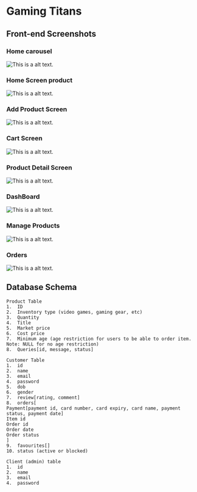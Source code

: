 # Gaming Titans

## Front-end Screenshots

### Home carousel


![This is a alt text.](https://lh3.googleusercontent.com/fife/APg5EOa0nth8AtKTMtM1Z4MALGYMz0CD2l_XmRsRFL3kYoTwhFA2UUIqZCLaCDTFFPp5lDpX4Vopgsznt15pPHJjb8KBlYCNKdKuUAJ-w5ltUvtAsH93zVA8yBdbmo1gwU9336_UDnvnCk56bbqtg12w_bCmios40dJcf5I1OcPqXblWZuo6d2lnsE_fnH-C80YhhdXZx6oySfU-jqXO1X4q_f5PqFI6anHpPld25c925iTMWxtc43o2rFhXciGktTjAiYBrt4nENPGbxTl1Mynso6Z47tviTymEO6ndOq9xm8pdOQeeIuBRsBrOmYBWXD8FaO--0N-wj6nc8zflYUhktXZwpoVChFprIQ2lJGLl386tWSas81aOlsbIsfPPfTasatwEdbJYvbRLEl8IVGTkrM8VH2hJcQfyCMlF7hAAHbN-6KmUEmh4RSnB0K-s9urcqgXHSURSWrlsJhOJNLdULJ-l--lcp11AOU8ziKtUeGXckk_b9O9Lqv5GMGbV9-IOnoqmgvZ6Vm17tuNYPBDxWLvGiI87LY99pPvJ5xo1jow01LmA2s2b6SIp7fWPEDDqT_hLi322fCmWiJluUBK_h1-c6HfamTG_B5rsLq9s-UAj1cv5iKj7aP-AXmPVy1rt-L3f58pX8puaLrxIQ-m_Ze6MLJy1_WtrmsTL4HPz66OZqiOglrcNFlWf25Um1Ck1gAODwcjJxgjstthVJa2LJn6mQt9qgv9KOAz-380-hRma5YCMLVm101ux897szV64qZk7yMmU5nLC9fWGWNXYvqFvzIWCbAajV1QMjGxQTk598N6dfRZYowkW4WwBSmv3TzmbARYKKO5gri1-G9_qKSnsbRVtByxxPdyqs1oMe1j98TxTcaw2cUBbZ1cKKYkBQtyxAnJEf2SqVmmLNvfcFQtir4-GSLKfrnU3m_LvcgcWz4rDcnha0kyaeotuq9YISzRRU58HDEo3P65tA09XLtuEOeUAuum--YGN5ZteUIZQgLlT2FcWVkS9-yHl8Wg9lXZgz_E_tTIHBaLQJ_nnaaJiWgM2fyc5c47BeuVAnXNFEUlVi2_ShvGnp8e_3FZwko9VSWGe-BcyqbKm7yQMc2g3wWw-ZmldPN_2a-0lCFteFNRiHqwauKrw2_9-bIrwB_Wp_tiu6csd9yVEVMuW2WwhCY9iAQYgaM5zdzcrg60dXhSOHN2ZLd2s3DvKDxO4ELF2A4AJdMXcn2kMGZbcx2AR9i_cQcWjyW0fJOU9svEMHI-ZUMr3fbO0epH264NgG4LinE3ze297_EuES8Hl1pQ5GfczUdUWKOT_hq8ihPhWw_ghlZmBUJ1mawLqsXQPrFoc3YDq4k0IgvP6XVHkKmPNqHvkrjjS4LuS_dwFiZw3CzBxWBGvWjVZQvqSa75bhzRgJiugi67tsVTrxPo4GYIY82acg55kj-g_WwYhfKD6oeu6XYbnAyRY_PUe4neb5Sx9B0FaH58dS0Jl6ev8McYBDA=s320-w320-h200-p-k "This is a sample image.") 

###  Home Screen product


![This is a alt text.](https://lh3.googleusercontent.com/fife/APg5EObS6LxvibT6h4eQHVqAbgne4p_691OvVtlRBcWAS4bcAaVlBM6AFTSL2v0AxOFWYIf0WC86P7wOdRA-gzRbmZz8gLF9edtG2aY2xmCgrB9TRfIAnwfYxlprOXv7G2ccNt4EVt4mG48XAwuqymf9rsVrYwOhCV9y40cBcKEeH5mu6_0YD7WXsHObHpZozoVXZV-OWREjCodJYJicI8-znCYbVQ7MdJ403aF2AzgGkn9ytQAPqWjDMcL1sByfqWyS9_Z9cKO4ZCyzZL9cW-8lSF-9hXLABXWjbwgQ_zjo0W7qVIm2OtS8Vfy8GF_kFQKJVA2aXJkDAGRJVCuZwn2AUu2OXfdSY2oBfeH2LLl7qQ0sH2M-JsiI4WHsD1HFUcLpaE3-lVeRSuj97kF7aQePEKPfeLx4L_r6DhCsYiAHn9X_075POnBX6r-iK-5ZKe0HkQzahy54lhBUwM7PlYVJMDFFEuyQW3CGOWNB11W3tkflNDaC4k7w9Y7fv9vMFVcGE9bZHqTyNfPN1tftqymMMo0xHIYQnl3CM5twrqvcoJj9AbcdU4YJmgx4a3OQ_1wvWVXVhTt6qTneRFoyaCGDCU4EdQ5CePUD79oVgzlOt9YVsR87HtFbsdf-U2kWk1HaGztL4-m9CFYM4K8D7zfzCdeaN409175x2BxkPXnNEz83I5drpMvqiQOtdchJfSIdRL4sGBc9fL89w50qWbYrNM74VDFRnu2oUe6fjqI2-e51coh7Ts_Dc5jipZ55PpR_krNfOp_3j5KoC8SGabwIgG5n5pIp1_JigUiALejeRRSH2l8HPoG4UBPXyQ7cxstqNY-REe5XWcXbZGuPxCcNdeozMrZFhfPNkV_xAP2dMe5QUC6USfdc0oXt52dxUo7VqxsB4oUhLZ-Y1skI4OaSJwEkV_aM4yRwGGbX9SABYUV1ee4GlN_v6qzf8IuZtV9rSVMONh6xfjSuGjm3dzN-m5kzgYLzz1YUEkXqID-X2vcr6Vbuf2JfVEeuhgE5gU02XZ4aqsowvDiRoI6ChvBbeuVEavhreSQkjWJGed_bMUqfXA1jMVCnELwofWtLK00NI5t6UqYU4YymMPwXJbuyoEBpDUDGujG0DRaOVFg66HtygEWEIjLFlSvEQ-aDGWps4YMj99UsK4VWpjRaFzGgxVf4QMPnv02O24LOeoAVLvnHWmEpzeLuuBSoqkMdLZdLO6yhfGL7zcWvmvUqKghuE7qzoh_JuOXfWY2_GIbpKdsXXP14XuNR3Vue3D5reujtNk_hhSk3KAQ6ocRuGpdyPnx7TkpxxfIlb_BE4R36kvjUeMXbRnm3gGriuMuuSrb8eRtBUdMh0PS-xfsWi_jtoB_LC4VTf5Tqn0-DZBejH1d_mVPMGh21V7G1w9n2sDEtHdnJGZfgGEGD7FFDNYdENn0NtkMsJQVLzPvasfSWGXLVLXLzbFHrXkjRWa2WZVN6ww47oq6XK_On64FSwAe9W9A5SQ=s320-w320-h200-p-k "This is a sample image.") 

### Add Product Screen

![This is a alt text.](https://lh3.googleusercontent.com/fife/APg5EObO-ULnrfbyEBCed28k3aLs7NCv2EjuutCYHWmwYP71Eym51PmQwDZ7SiMvigC462WKNO-hrKa19hM-PvIrm7hOBBi-AAUpDhS61i6lvJ-6MoMH9gArJNT8k-phREywbIc9loZmzQeZaSVj7cTDMRV6BimWWt6CLX8TveFQrbuZPR17LPRShJayO0_mBTNrM5VREXZqi3KeB8UZcqA-ZCG4jUYKs7hQqEXAJ5cWjuVP16XjNTKAnZrtg-7q1X-uadO4IHXJu6LyQgLC6T-Ik7BOMMSk4Y6Qjlx_jDAHSerU0YKsxe1R0irsVNs83hwXV5VP75noo6eNasdApqKTNlFrTtmZHAlsnK4xkHKAxuBqmsSUajmngloD1xgC5dl_qxeWUOJo0n4ASaH5FZ6wcCQye4RtBB4Op1U5E1QOaM5auWe4b_VEegCNMm2Ry7xFxoxtp4waROFXqeRiZQbRED1M-2GOglgYJZ06qELTbNjAc8It-r029LCdj7N4SwEC1aPpWR67fGWEZV5vzQmem5ZqTx4w2QIKYmrIxrxYoPlCZt_ux8YPRzveSie0jpyHQITt28KcpJl-u0ZQUoVyUFrDTtKhfhD5Z_Oy_SDuQyJyGF5HWrmn-M4Ys-8LuuBv7fQzhM6QkUUmUUg2LMbNrm9Sni4o48iFEG-6fYUoIOj92o7OEyAeJ_JHikPLCuCzJhLeKbKV74ifJFcqstmPawiXQstrcUHZoclPrmnKb5canmoQ4ejfM-n5FND0hffrStdVtI03MaFPvjEpFvyIIE3SQxHkGteoGF00KQ_hfesgzWbTx1cQD9hHgnu9tJu69hfc4oQwwwtMxF83VGVUKPq_YQCaBiD4qiP42uYLTvCXYVUzCmvnnDvPfc8AI2ow8CVEr3uNtl0kvCTz8M6rK6OQ-guFDF_e9UND8SY-WCgtOZmPgPJ9pvAsx5CJOqkjPLY_vyaLcQgElK1ruNvCI2y7561VFEcfvC7fB4UMAPPd5LJpkKEGjMvkcfQy0CrMB1X3R2rdl0USJ48jnecNXq4r9zIgzT7YsZbuCz1Gb3ChbyqtJm6h7nF2ZkV9zONbfqCoQBj1Edmi1vAIXqByhePmdnOzeLVpNPW6LOqYdleP9GNafIYzIinT1Hp6c2Xvhwg_X_Zp2Wmz1KqnmRZ8RjlvQwWwWYZz1JMlGlgdvFFFSTqln6u_CAW35bSLecw3CbRX4ZiMMLio3NQdcj7crngt-_k8mVTUWdA0wcZBwmChSYM6VWRCvkChYstsQS_fkxU_UjEjL6xwqUffysIRQ7bJ3wts7iLDgOkK6qFDxDOuGr20VJJMzyy78i2QyNCoPyoqPv5u7R1PqctvwB6Gj3R8I3taAfe5fCVfPCBf1S3U0CToIyr8JzI28YMa-_aPME_sAIVfXCtJ_VSbjRPLm9h7-iuij7064Denqlb_rdif1T7nt6L03PfiJXlPNj0tdyUu1rXli4nybYis6_TrHZAyHw=s320-w320-h200-p-k "This is a sample image.")

### Cart Screen
![This is a alt text.](https://lh3.googleusercontent.com/fife/APg5EObLnxdA0Xj6JBAyhg4vNuVa5oFCOa_j7dj-5BqqjvGdcKHLLeN6krzhRUT69Mvy5LL0YRbPOIjdbLu1P2UFUioq2bqxezQupxZl3eCadgIAmKkDFGAk9i7eDv9IPoHhxvUhl_39D7QTCxtZAkiZKWylx-JyFJmswxqqCSR-YZN_9YMXTazKG8bZzydbk89GQOsOrP_GW3WwV8InPI5Poj_QrI5ZnXv222QKbykiY8e7aTKHk5cXdcowyuyV_hgzRW0EwU5dNIcOMzq3MYeyyVSRmlsW3chaP2zMqQ9KM9gJPztl1QgfX9Emp8222b84bzmxwse_8p7EolF8_Z0lA8ZQBJ5L5Dy8nLxnDOlfJNWhlXbDO_xAVKKzUlptD2-06akDrHdlR87F_8OP72df3B9bAtwBbaVk8n5dZxyb-bcnvgM9WmJlMhS9S3JEBqMhMhj_gN0dRRA-vO0gm7Kt0fFR2T4WZBa2JWfhe6nCSwY6BIwnmBi3POGzin348f8wmEY4fjjVn2m7xU2tNJaz4Lr7efvlc5PwEBT49q0HLbTdijb0HiCDs8mnzte8pI4qN4paQV-m970hcxyBt-VxdDSHYfYxfjoxsG1FaSUkZ3g24F7qphpk1CR_bZg5QVEI2hTkzQ_8X0lmuEpITNplrHDlgiqmmoHMLykcjq6ck8LfEMghe2otdt5zMHlTPfWIDWuCqsOwSH3d0fpYCRgPxXn1V3L7_cniGDMDggJ38TeD3RQqScNnQF94l-g6dcVnJfTUZH0JN8kC_ky4GRVUG-22X5s2pe97HtVD1aS8xfUe2UQQAJUqKm-u0XZ0QFx3Sa52PUFK-GjWqJ20OsaWD4rPtTbknQHKXx5g89qHyhpEhd2sh2342wTq6biCHZUVjlqGlLKjiQ2Xaa558wESU8O48ZV0bZX-7dbSOq_yzJE8LuUEnlUui5-G2XlkvlRptEVqg8-4H-DZgbQ9SX-jPLqe9ulpG4kmr5eyPXJtVik_10oMEwwJ97ZBHBAH6Kg5xxYmmPfwNnWW-FLq2GZm31LXjrrEQBfwfXcKJ9V3gLMSRH74vAMntZuEsGyUj-TUyQFvHbirCWYBFfzqcDcE0ul0NoQq1cgoXtl4dlcHtucYkPVJJQXmwwlYeCVWkQF2LJ_ng3qMB9o4Lh6_ASs7n0oXhifGXbfp3-TEIkrIqNZArRtx0LV7Lshp0M4GGMOdFMCVMqon7-7jWIcQ1rGdgKIwSPYWptTLc76gnkCiGicT8Wv0jD-ggSwYYzVc3kqg-039DdcWT0bQOoDTrq1KEhLd6j0nXsxmPRAqSsAn7NOzeMa56Yls2HvBlqsjd9r6YPZiuzOyAKULFDu2K2JAA3a1l0bK84ltFL2dCBd5AFajXX73mwfDkgcpHHhWyzuWCOI55YxIEBh_5aXYYgf384DB3rt8Kb7FghoPheoOwJUbc_dZIZ9LEBs6Q1msRBudLzJZ9D4RoTFacXvM3jXiI78Kjg=s320-w320-h200-p-k "This is a sample image.")


### Product Detail Screen
![This is a alt text.](https://lh3.googleusercontent.com/fife/APg5EOa8FltnzrWCNq-Jt0d83XJXNLdpJfFT7JVwsvZqk40LPDO7BF3ifORiACU1jq_EcwGzPVJbLhJUFqdiqBvPUVIs3NPGwjxas0iQyP6Pl4gYRGoQ1Y-Qtgs5ln3Qu96rnV-oMj9aQkIsQ3MjIWcGyHaouYlsC4W0p3hfd97CeJ95UG_6gqqpOkFwdg00kdvU4geCeFgl0o8FYfdwR2-P0jOduiHBrk1JmHd4SmhQ8NX_-B4Ou-b8cu3M1JgmrPmbcvi2_EEZUnepEKF-nskYspidYZdtaWwYvg8qbuaQfn_7MVaO9n_194REe2gXC3mvQNDIXINoMDiWCIyj-aGlObO_qbyBRbak4xWdSqQjkATXZwVNI1bFyF0U3RMnoNbTBbepbOx_de6Cab5SdHVLF7wqczGgYO3N18pg7x-s2Km9TX5ABMek6bsDEbTm_QsW88xmTFPuU_42NRUAx7oLGQ__-7I_rFzXMEB9XVHxUSr4nwUeL__I6sz3Vex7lYavgz1E6OJbSRppeqT2ejZjBIv5mFkK_BBVpf5QQabcZ_ef-V2A-xaIXWUfM04Rbn6JAdeIvAgBUWSyn7T65_VEecPMl0f95a_AUkbSHRsdNsFfTiz5SgQuthoBgNRIERA0SH2zs9Zxd5EpKT4uUvgF5GU3r1ssFXQzDX7KQqrzpysiwq51h5t950mtC1MG0atC1wfjI6EYQ6BK-p37aUo0tRsR-Lb2d4KWMk_93zPaEnvRwZnu6Iw4h2k46TxD5UX0fwbLRFRfyQ2xVlUWa4Z-nUqKH2B97fHi5OzoeWE4BPJE8p7-UFezxIy2aov-Ys1_4AyoSkh4jXRxf_KxyElEWKGA-eCnOrPkBcStiO9vzwfkt8IuqkV4jDmqs64CmLV-_8yegkyWnVGWRVbRlef5iaNQgCbgXxzJBmEm-ibJ-GRE1kBPU2f8rAzoAm31dKjHTEUUmYs37v2AreIrT8CrnCdjlO2AB00KM1LxCeCmmMCbRfyYRMIOM5pwvn0_CycQcpye7Or-CNMEhnQZSu7kdMX7l0E0ShACcCmHO7XRSPB555IApaE8PwajmyistGJPE9mvkxQM-Uo6VZxXPL_BD73o1a0rRZWjKTkyE9AtZb75Up_bgdoc-I9y9TSikN32d9OTsc84NzqSHSl92VW_s7uumcXYeIBo4ywX5zmuUgbfYW1kmc0YO6l70NLP7rEVzDGHNWWzIrGCkZZu-bBi51XJ2-F9j4YBC0pjAVaoZAWuO09n_6nb1gZ8aMv4_ljhIT4ks_3feMLONYiGMVCdIONjOZ7bMKwXTQ4d1mJ2aI2O4oVa0Q4UNmKNO8X13Wpi4aEI4oTwP7sj2O4sLxet4LTsRDfIC1HvJIkrTjzWx5CktMORbAt195em_NK80dtCvk5fOFfV7Bqkl7_YxnGur2LghsTNQx2gyVRv3UsgJZsBaQctCOU73SQCjkMe7snqwC_k-m_6KBmR5spyvDAQSDeinQ=s320-w320-h200-p-k "This is a sample image.")

### DashBoard


![This is a alt text.](https://lh3.googleusercontent.com/fife/APg5EOZkaHg3dwvRNzPnBQDtFrQoS0zh-HrGNYh5HTxkh_NDJnzOSY4yQmpuR1awOCsl4fRYxV1J-Y9PvBh41eDjDS-eSSLk0OfOnUAE_c4VgwQulb79bPEYH3YdIVp2nprv-vXODri5dpO_cQ6tz55Ko-tyYiB9czxmqmiIepksNBT-oNUgVtmUeuyo8rx2UWBktZu60fmtj784nnkO1tuyVvMt7cVZ-_n_Z9vsE9FRxu415zQomBJMLA6bz2GBB5uGYH81o_kuOcRLmhDJ5V14JPf1D_LBczU-UaNOjSHeObxouHjkCx-4w6OAyUv0RohgV1w7ebhcAxt2QXV3iiF8gP-Y-chXDXlL3bKijG-hRAag6vP8PAB8jF_eDnNfZV6466PTJwhJegvsoi41bHvpp-iozUFf7g6LVXuomwL6U6LNsODy0Z012Un8EHXfvyl2xHIgS8hodx4OpIxlqqcx8Kxhn1448dtSTbKdxILYRrBVLamaMV9a5ohFNgIiV2qTwOa_gbHwxooJPR95Ghwny3r2rCFBKvRzdQInFhpV2WZZ2k6OYrNKlPhHf7rwb21bVkX1UrHyT0eLGdJJAVW7PjED5QXr6IopUxavVqW-j7VHDPPeQ2l89Pqp143KUof-5eIztpqSs4rGkQbIswkbpOkyD2M0vpELKOPo_mK32-e5XL07BwCu-eQitZqGcCO9i3mt0k9If8tFyI4RIgj3U3LmjllxVcpT10ifq5uuqZCWVY3J_AwyLJL0GNUEzXjchPZuQ--Elx22qKqrYANNehplGZrsOp5iF8-AJ9Py1SDH07EgySnhD-x2Rr55NEOr-_CKc-SC4ecmBRO6Cas2L0SNiCveD6LY5GyYNeBNJuuGAoC4JnoFJAptJ4Eqa2o1VwcWeidCD28JGJu01SmNlVVYXMWgGmLBXvYUkqROfheMULN0OAGwaZmz9RR438AzCfgPnWCDKIFNzsGV-NL-ToECFVciawRKvVz6l7J3oKzMdolj-RSmbG43YgUSnE98p_jk4DXrpuPQoXwJh_fBl2l7Rte625eOtRykjvk6hUFx_TzTumwkIfqXefwElfjIy_0ypXs3Cc3DzyAQFOouM_JIgJEAU04_vxatQZriAj0LrJ6O726XRIbC0hpx_OEthm7zYsaMu_CXoj0ipV4Dgn1wh0-SMziwcu2LP-i8WhAuKaGIqUQTB2cSK60O0dSfn_QYdTToG45Aqx7pmSV_iObUTsj1uBTANOTi1iEzZ5WxxeudR08frqqx-_4-LzCtwT4wKxldT95aYxZ5kkuC18MUHmbrC25Qv2Mvsi-JfMtHwqs86tnt_Hft6LFG9wHjy4pUYLSdGLvc34er_X0P6g7FIDxUB3bBgRjUk7VJBTPvxQjkVcDPHCDca8Ncmi9kp8zMW-juF_bIrAylpBgIDzTKal7wUaNWxVWWtydK94hR2dkoCC_0mzISKrR9aNUE7X9MD1H1E1B1cVT5AfPeQIzlew=s320-w320-h200-p-k "This is a sample image.") 

### Manage Products


![This is a alt text.](https://lh3.googleusercontent.com/fife/APg5EOZeOJR6QfDJo2PKFzTLp4vt_ffKPpAl5cvB9TYO1z3-WvbB3vYiNJmNev0zoaH7WlHAZYKL0fDcDnH1iQ2f2iirXdzL8XZZQkZgj-I2QJ-Qbv5EBzLGR5v86W5avbSfUz--OUg8MWMXS3qIk6YnW7h8otq1LvwnsWl1SoQUpfm1CmFL9-HG9dN4zOe0GFJRypJY20rpmLcOv61DmOoucmRDWNqQ0s_ZqQwfc6fQV4L_1Q2Y8hoNde693yiOdVEgmfq8N5z3mrBccpsddYJi-_Wqsz1ozKaifJvBL6mPMreTCr-4r53ZJnT565iMYjLc8X-qDIpHb6wMEjsLH42SCI8BTzPGoQKfAAcXaeCCWfGNh-fMdgHRdb65V7UxJCNJ2ulgdC5WpA_-N0nqNBk3DLYEhmru6QCqqLO94i7JxypXRWkTy_1lLlR6JalEOEi_XJdkw1FYzrVlRhskp8ZBN6QClZoJXJQdZa03a_aE24FUDJ9SFy748U5KN-YVcjes81T6URCho12GCvrs3Q6U6uS1EJLza-BwtmHr0OacvmgYZOs5Ilg89Szof0wvjfPqRHcqSrHxNvi6rwqfhOqnnDnuRoBPs0uZwg4-skRGNA8QX4FuJFDg3Wmi8zoZyvu-O32UJljHaB2af1tGP6HVQE7ASGSVPCyztvML5dzMlWloodaZAS9Qpq2JwPPj2cj-2bXkF0K9hdnkDulfvPIZMl6_yeNw3EBZIeFqeKI_hKxv6yTdfg9G27AdIzoHS6-j7j7sIv_41Qd7291VuFUddDomRbtjVmx_Jez4RyuXGo6uTIrUsCCo4IeOEmicX7Wz10NzJLazRBeNq-I0IMdG6yfXWtfSHxxGI_3FjYFE6xi300PA9hcXkAzT3ZyLVl65Z-fy61WGJBvEuF0jhhDYEopmD2waNazUSAdkIAoVhvb41tKmu4WlzkxG_-702LSPJy9fIDTbggXpqyadnb3avrp8gD5fGIV5OJS12_olEn8r3PWTujaCUBVKJAJg58s7CMZth-pPlV_Bt1u_ZJaYbiTNdKiuTVQaNW-pSVh6X_ROmU4aXjt8GNVrJ2nvw6E6QQty547MogNqfm-kWZi3uONs88u0_wmxGPPxwV_sgobsM67mp4F5z1mt6hZotQRJURYuLmQMs9s1akSYAicFnxvtuvzN6KP7xkTlVItjQ5f5XROD60NT1W0XxwTv7lrFLsWbAtp_kcQdarWJL0eGCI6s43fJl-iH9AClF6QC3cehCL67dd7yXD7WidhRYVsz3ZhradhRH5LGwkUeAhnwpwOyMx0iSRT7IW_WVGXj0TJuig0ssUxprWooaRhT_Kfqg6W1KqWITDHxevTokAU8zVWvc32ldZ2nj8zxJOIeEbj88vFU0EdIGztQQat_s30Z5871YcoCzvwwNvsQFUJeGr1hycGpeCvHuneuaeAZxOZCbnbynae35NNXurDLiM3yCA4mBovpflPMRfwNDgZf5Tq0_A=s320-w320-h200-p-k "This is a sample image.") 


### Orders


![This is a alt text.](https://lh3.googleusercontent.com/fife/APg5EOa4AyvZEHsJR-ex3vf3NITZC_75DMhG6pFw0iusDD9ObqDcluuVcl4WtB1OflZZsvAt5sae8RprbyQKSsGfZBh8W8MYyN59u_mno9KpphWyMTsjblXLGwOzTRzyOJTjYoBCrYs0X_-DmEuRDR69BggoCvS31g5nZ_cxiM2VZmLyVtAxx4PVfHVPvlC_sOIme7IMCx3h8Wh6h2UeMcUHOM9Kb1jBs9Z1a2P9PGZGwILW6-ljirUz0TYd_05zF2UHpER22ziUUdPKHD-sGjap09Gg2jjluh4mvfo0tzssBcBR9EqD_7l6yFCdaW8i_1KilbHN2r4CFwWntxIENdecZQmw7bHOJpc57GVl1fspPO9cI3SWwFvvfCvT6B7exzd66uwX5hcG9lC0Bb-LH_NzWYpxq3v9-qQXLpWMmsMxDr58loIGqwgHwqe0BAHgqY__cQ7z3WPHPTyh0EfdHedIlbK1kO14zDUzmFR1AblLbOXtrn1Z98_azmidNnkAOHoVcJrr-Vc-oW4RFw47KAjFBMmThOgz0Te2yVj_-1Re3kMHYoDjEp-Z036RvJ9YVmpokvMwDNvsvP-28wMKyCrnK5bJ40OfA7Ai4eiFCQ0i0KaEAuY-WgN1cgL0NxC7cI80AvG2zCdGqiin24ArBCnGOy_Nd3Gg4gp87kuqaWtkUhcEU2K-d3QMbEmcamK2nueRU98SvBDWDRls3k40FPfHvLwVVzWfdb4vuDrun0DObcrvJAkDMIl7a9y3YRP5jkmBlJ7Bc8lgOULidl8kHAOaSLmG-Hichu3XMQ3iPd1wwPEQykKA54SU3pkqPeKy20xTJlSfwdSxP478AbJLtMbEchJV3yTS2XHJzrOJzPIldgE8WZh9yATgVAksNkBvIoCXoCVgEY8k_mHT6-W2YspK7z5Xgm_ajNYeejmcGy6fo_KlR-oKAljhelAuyJLDY2Nu-EleJ-8DQOJB51AuXLT951wiBtWO4bqVKDxsfj-6qLFvNRVDlPCJ-nRo2OubHe8gXRMpi5NZZfyvyWeRWxhOV_6jEvJ1z0OagO8mtfny9AVxwdKP35I9HivQPdC-7_P0SId3dtOYn3PRoCkSMwAce9CD2AJGgg3UaIRGgEzUV4OAoHuAb-2_ELtJlxj2LY5LYqI-2fvU-kmftTbJDS3S1mFqoEQpnMdafs9H53uhHfMkkHodWVJQEp8xtvJL5x74ohvAarnl5TOiHYPSxzsl2JpLvBz3N2YKhx_EIX41tAUjg-gTsxXgtwi35yVc7ynf34c3tHmGYmsLgQ1DCTU9-fzhlD2EuD-MeVafDaq8xdUXDEEB8GrkjoXc6er5tFm119Z7Jbfn6LbTkM80sV_0FZVlrwKf2csJQxlXN6tjwu6ksReM7zR1OzN-Jv4wUwufRuApi7bC4wgXjlIUp_20HTcfyypVvHYO47BlDZZ83HtKFKznf7T6xRSYNz5ochIRf3QQgyuPbTPZrmRWJ-2-HDRV-Q=s320-w320-h200-p-k "This is a sample image.") 

## Database Schema
```
Product Table
1.	ID
2.	Inventory type (video games, gaming gear, etc)
3.	Quantity
4.	Title
5.	Market price
6.	Cost price
7.	Minimum age (age restriction for users to be able to order item. Note: NULL for no age restriction)
8.	Queries[id, message, status]

Customer Table
1.	id
2.	name
3.	email 
4.	password
5.	dob
6.	gender
7.	review[rating, comment]
8.	orders[
Payment[payment id, card number, card expiry, card name, payment status, payment date]
Item id
Order id
Order date
Order status
]
9.	favourites[]
10.	status (active or blocked)

Client (admin) table
1.	id
2.	name
3.	email 
4.	password
```





